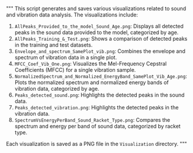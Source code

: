 """
This script generates and saves various visualizations related to sound and vibration data analysis. 
The visualizations include:

1. `AllPeaks_Provided_to_the_model_Sound_Age.png`: Displays all detected peaks in the sound data provided to the model, categorized by age.
2. `AllPeaks_Training_&_Test.png`: Shows a comparison of detected peaks in the training and test datasets.
3. `Envelope_and_spectrum_SamePlot_vib.png`: Combines the envelope and spectrum of vibration data in a single plot.
4. `MFCC_Coef_Vib_One.png`: Visualizes the Mel-Frequency Cepstral Coefficients (MFCC) for a single vibration sample.
5. `NormalizedSpectrum_and_Normalized_EnergyBand_SamePlot_Vib_Age.png`: Plots the normalized spectrum and normalized energy bands of vibration data, categorized by age.
6. `Peaks_detected_sound.png`: Highlights the detected peaks in the sound data.
7. `Peaks_detected_vibration.png`: Highlights the detected peaks in the vibration data.
8. `SpectrumVsEnergyPerBand_Sound_Racket_Type.png`: Compares the spectrum and energy per band of sound data, categorized by racket type.

Each visualization is saved as a PNG file in the `Visualization` directory.
"""
